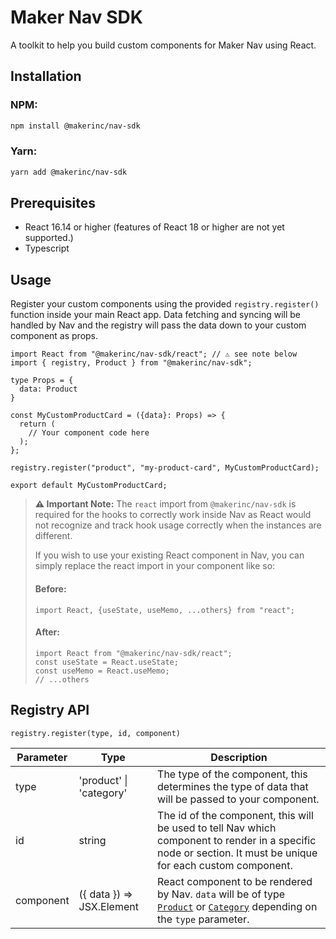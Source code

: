 # Maker Nav SDK

A toolkit to help you build custom components for Maker Nav using React.

## Installation

### NPM:
```bash
npm install @makerinc/nav-sdk
```

### Yarn:
```bash
yarn add @makerinc/nav-sdk
```

## Prerequisites

- React 16.14 or higher (features of React 18 or higher are not yet supported.)
- Typescript

## Usage
Register your custom components using the provided `registry.register()` function inside your main React app. Data fetching and syncing will be handled by Nav and the registry will pass the data down to your custom component as props.

```tsx
import React from "@makerinc/nav-sdk/react"; // ⚠️ see note below
import { registry, Product } from "@makerinc/nav-sdk";

type Props = {
  data: Product
}

const MyCustomProductCard = ({data}: Props) => {
  return (
    // Your component code here
  );
};

registry.register("product", "my-product-card", MyCustomProductCard);

export default MyCustomProductCard;
```

> **⚠️ Important Note:** The `react` import from `@makerinc/nav-sdk` is required for the hooks to correctly work inside Nav as React would not recognize and track hook usage correctly when the instances are different.
>
>If you wish to use your existing React component in Nav, you can simply replace the react import in your component like so:
> #### Before:
> ```tsx
> import React, {useState, useMemo, ...others} from "react";
> ```
> #### After:
> ```tsx
> import React from "@makerinc/nav-sdk/react";
> const useState = React.useState;
> const useMemo = React.useMemo;
> // ...others
> ```

## Registry API
`registry.register(type, id, component)`

| Parameter | Type | Description |
| --- | --- | --- |
| type | 'product' \| 'category' | The type of the component, this determines the type of data that will be passed to your component. |
| id | string | The id of the component, this will be used to tell Nav which component to render in a specific node or section. It must be unique for each custom component. |
| component | ({ data }) => JSX.Element | React component to be rendered by Nav. `data` will be of type [`Product`](https://github.com/makerinc/nav-sdk/blob/main/src/types/Product.ts) or [`Category`](https://github.com/makerinc/nav-sdk/blob/main/src/types/Category.ts) depending on the `type` parameter.
